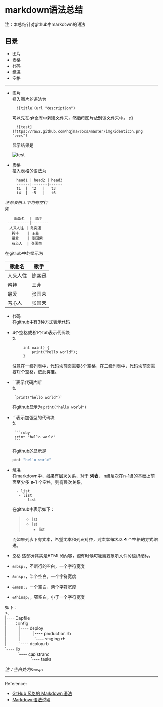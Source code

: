 markdown语法总结
====

注：本总结针对github中markdown的语法

目录
----
- 图片
- 表格
- 代码
- 缩进
- 空格

----------

- 图片  
插入图片的语法为

        ![title](url "description")

    可以先在git仓库中新建文件夹，然后将图片放到该文件夹中。
    如  
    
        ![test](https://raw2.github.com/hqjma/docs/master/img/identicon.png "desc")

    显示结果是

    ![test](https://raw2.github.com/hqjma/docs/master/img/identicon.png "desc")

- 表格  
插入表格的语法为

        head1 | head2 | head3
        ------|-------|------
        t1  |  t2   |   t3
        t4  |  t5   |   t6

 *注意表格上下均有空行*  
 如
 
~~~ 
    歌曲名  |  歌手
 ----------|--------
  人来人往 | 陈奕迅
   矜持    | 王菲
   最爱    | 张国荣
   有心人  | 张国荣
~~~

在github中的显示为  

   歌曲名  |  歌手
 ----------|--------
  人来人往 | 陈奕迅
   矜持    | 王菲
   最爱    | 张国荣
   有心人  | 张国荣

- 代码   
在github中有3种方式表示代码  
 - 4个空格或者1个tab表示代码块  
 如
            
            int main() {
                print("hello world");           
            }
            
    注意在一级列表中，代码块前面需要8个空格，在二级列表中，代码块前面需要12个空格，依此类推。

 - \` \`表示代码片断  
    如

        `print("hello world")`

    在github显示为 `print("hello world")`
 
 - \`\`\`表示加强型的代码块  
    如
 
        ```ruby
        print "hello world"
        ```
 
    在github的显示是  

    ```ruby
    pint "hello world"
    ```

- 缩进   
在markdown中，如果有层次关系，对于 **列表**， n级层次在n-1级的基础上前面至少多 **n-1** 个空格，则有层次关系。

        - list
         - list
           - list
          
    在github中表示如下：

    > - list
    >  - list
    >    - list

    而如果列表下有文本，希望文本和列表对齐，则文本每次以 **4** 个空格的方式缩进。

- 空格
这部分其实是HTML的内容，但有时候可能需要展示文件的组织结构。
- `&nbsp;`，不断行的空白，一个字符宽度
- `&ensp;`，半个空白，一个字符宽度
- `&emsp;`，一个空白，两个字符宽度
- `&thinsp;`，窄空白，小于一个字符宽度

如下：  
        >.  
         |---- Capfile  
         |---- config  
         |&emsp;&emsp;&emsp;|---- deploy  
         |&emsp;&emsp;&emsp;|&emsp;&emsp;&emsp;|---- production.rb  
         |&emsp;&emsp;&emsp;|&emsp;&emsp;&emsp; \`---- staging.rb  
         |&emsp;&emsp;&emsp;\`---- deploy.rb  
         \`---- lib  
         &emsp;&emsp;&emsp;\`---- capistrano  
         &emsp;&emsp;&emsp;&emsp;&emsp;&emsp;\`---- tasks 

*注：空白处为`&emsp;`*

-----
Reference:  
- [GitHub 风格的 Markdown 语法](https://github.com/cssmagic/blog/issues/13)
- [Markdown语法说明](http://uliweb.clkg.org/tutorial/view_chapter/32)
